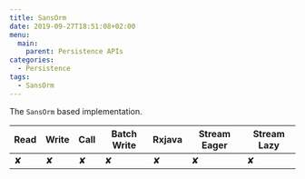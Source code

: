 ```yaml
---
title: SansOrm
date: 2019-09-27T18:51:08+02:00
menu:
  main:
    parent: Persistence APIs
categories:
  - Persistence
tags:
  - SansOrm
---
```


The `SansOrm` based implementation.

| Read | Write | Call | Batch Write | Rxjava | Stream Eager | Stream Lazy |
|------|-------|------|-------------|--------|--------------|-------------|
| ✘    | ✘     | ✘    | ✘           | ✘      | ✘            | ✘           |
